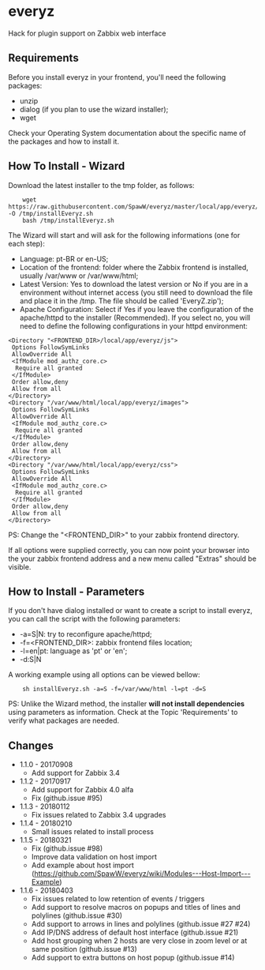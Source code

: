 # everyz
Hack for plugin support on Zabbix web interface

Requirements
------------

Before you install everyz in your frontend, you'll need the following packages:

 * unzip
 * dialog (if you plan to use the wizard installer);
 * wget

Check your Operating System documentation about the specific name of the packages and how to install it.

How To Install - Wizard
-----------------------

Download the latest installer to the tmp folder, as follows:

```
    wget https://raw.githubusercontent.com/SpawW/everyz/master/local/app/everyz/installEveryz.sh -O /tmp/installEveryz.sh
    bash /tmp/installEveryz.sh
```

The Wizard will start and will ask for the following informations (one for each step):

 * Language: pt-BR or en-US;
 * Location of the frontend: folder where the Zabbix frontend is installed, usually /var/www or /var/www/html;
 * Latest Version: Yes to download the latest version or No if you are in a environment without internet access (you still need to download the file and place it in the /tmp. The file should be called 'EveryZ.zip');
 * Apache Configuration: Select if Yes if you leave the configuration of the apache/httpd to the installer (Recommended). If you select no, you will need to define the following configurations in your httpd environment:

```
<Directory "<FRONTEND_DIR>/local/app/everyz/js">
 Options FollowSymLinks
 AllowOverride All
 <IfModule mod_authz_core.c>
  Require all granted
 </IfModule>
 Order allow,deny
 Allow from all
</Directory>
<Directory "/var/www/html/local/app/everyz/images">
 Options FollowSymLinks
 AllowOverride All
 <IfModule mod_authz_core.c>
  Require all granted
 </IfModule>
 Order allow,deny
 Allow from all
</Directory>
<Directory "/var/www/html/local/app/everyz/css">
 Options FollowSymLinks
 AllowOverride All
 <IfModule mod_authz_core.c>
  Require all granted
 </IfModule>
 Order allow,deny
 Allow from all
</Directory>
```

PS: Change the "<FRONTEND_DIR>" to your zabbix frontend directory.

If all options were supplied correctly, you can now point your browser into the your zabbix frontend address and a new menu called "Extras" should be visible.

How to Install - Parameters
---------------------------

If you don't have dialog installed or want to create a script to install everyz, you can call the script with the following parameters:

 * -a=S|N: try to reconfigure apache/httpd;
 * -f=<FRONTEND_DIR>: zabbix frontend files location;
 * -l=en|pt: language as 'pt' or 'en';
 * -d:S|N

A working example using all options can be viewed bellow:

```
    sh installEveryz.sh -a=S -f=/var/www/html -l=pt -d=S
```

PS: Unlike the Wizard method, the installer **will not install dependencies** using parameters as information. Check at the Topic 'Requirements' to verify what packages are needed.


Changes
---------------------------
* 1.1.0 - 20170908
   - Add support for Zabbix 3.4
* 1.1.2 - 20170917
   - Add support for Zabbix 4.0 alfa
   - Fix (github.issue #95)
* 1.1.3 - 20180112
   - Fix issues related to Zabbix 3.4 upgrades
* 1.1.4 - 20180210
   - Small issues related to install process
* 1.1.5 - 20180321
   - Fix (github.issue #98)
   - Improve data validation on host import 
   - Add example about host import (https://github.com/SpawW/everyz/wiki/Modules---Host-Import---Example) 
* 1.1.6 - 20180403
   - Fix issues related to low retention of events / triggers 
   - Add support to resolve macros on popups and titles of lines and polylines (github.issue #30)
   - Add support to arrows in lines and polylines (github.issue #27 #24)
   - Add IP/DNS address of default host interface (github.issue #21)
   - Add host grouping when 2 hosts are very close in zoom level or at same position (github.issue #13)
   - Add support to extra buttons on host popup (github.issue #14)
